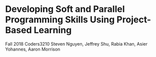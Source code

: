 # Developing Soft and Parallel Programming Skills Using Project-Based Learning
Fall 2018
Coders3210
Steven Nguyen, Jeffrey Shu, Rabia Khan, Asier Yohannes, Aaron Morrison
